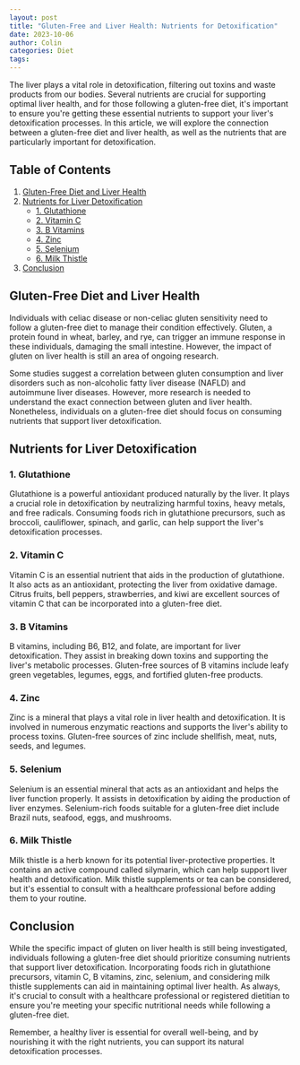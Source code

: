 ```yaml
---
layout: post
title: "Gluten-Free and Liver Health: Nutrients for Detoxification"
date: 2023-10-06
author: Colin
categories: Diet
tags: 
---
```


The liver plays a vital role in detoxification, filtering out toxins and waste products from our bodies. Several nutrients are crucial for supporting optimal liver health, and for those following a gluten-free diet, it's important to ensure you're getting these essential nutrients to support your liver's detoxification processes. In this article, we will explore the connection between a gluten-free diet and liver health, as well as the nutrients that are particularly important for detoxification.

## Table of Contents
1. [Gluten-Free Diet and Liver Health](#gluten-free-diet-and-liver-health)
2. [Nutrients for Liver Detoxification](#nutrients-for-liver-detoxification)
   - [1. Glutathione](#1-glutathione)
   - [2. Vitamin C](#2-vitamin-c)
   - [3. B Vitamins](#3-b-vitamins)
   - [4. Zinc](#4-zinc)
   - [5. Selenium](#5-selenium)
   - [6. Milk Thistle](#6-milk-thistle)
3. [Conclusion](#conclusion)

## Gluten-Free Diet and Liver Health

Individuals with celiac disease or non-celiac gluten sensitivity need to follow a gluten-free diet to manage their condition effectively. Gluten, a protein found in wheat, barley, and rye, can trigger an immune response in these individuals, damaging the small intestine. However, the impact of gluten on liver health is still an area of ongoing research.

Some studies suggest a correlation between gluten consumption and liver disorders such as non-alcoholic fatty liver disease (NAFLD) and autoimmune liver diseases. However, more research is needed to understand the exact connection between gluten and liver health. Nonetheless, individuals on a gluten-free diet should focus on consuming nutrients that support liver detoxification.

## Nutrients for Liver Detoxification

### 1. Glutathione

Glutathione is a powerful antioxidant produced naturally by the liver. It plays a crucial role in detoxification by neutralizing harmful toxins, heavy metals, and free radicals. Consuming foods rich in glutathione precursors, such as broccoli, cauliflower, spinach, and garlic, can help support the liver's detoxification processes.

### 2. Vitamin C

Vitamin C is an essential nutrient that aids in the production of glutathione. It also acts as an antioxidant, protecting the liver from oxidative damage. Citrus fruits, bell peppers, strawberries, and kiwi are excellent sources of vitamin C that can be incorporated into a gluten-free diet.

### 3. B Vitamins

B vitamins, including B6, B12, and folate, are important for liver detoxification. They assist in breaking down toxins and supporting the liver's metabolic processes. Gluten-free sources of B vitamins include leafy green vegetables, legumes, eggs, and fortified gluten-free products.

### 4. Zinc

Zinc is a mineral that plays a vital role in liver health and detoxification. It is involved in numerous enzymatic reactions and supports the liver's ability to process toxins. Gluten-free sources of zinc include shellfish, meat, nuts, seeds, and legumes.

### 5. Selenium

Selenium is an essential mineral that acts as an antioxidant and helps the liver function properly. It assists in detoxification by aiding the production of liver enzymes. Selenium-rich foods suitable for a gluten-free diet include Brazil nuts, seafood, eggs, and mushrooms.

### 6. Milk Thistle

Milk thistle is a herb known for its potential liver-protective properties. It contains an active compound called silymarin, which can help support liver health and detoxification. Milk thistle supplements or tea can be considered, but it's essential to consult with a healthcare professional before adding them to your routine.

## Conclusion

While the specific impact of gluten on liver health is still being investigated, individuals following a gluten-free diet should prioritize consuming nutrients that support liver detoxification. Incorporating foods rich in glutathione precursors, vitamin C, B vitamins, zinc, selenium, and considering milk thistle supplements can aid in maintaining optimal liver health. As always, it's crucial to consult with a healthcare professional or registered dietitian to ensure you're meeting your specific nutritional needs while following a gluten-free diet.

Remember, a healthy liver is essential for overall well-being, and by nourishing it with the right nutrients, you can support its natural detoxification processes.